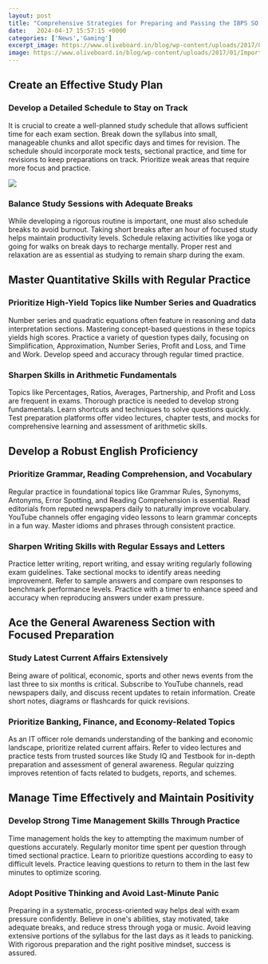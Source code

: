```yaml
---
layout: post
title: "Comprehensive Strategies for Preparing and Passing the IBPS SO IT Officer Exam"
date:   2024-04-17 15:57:15 +0000
categories: ['News','Gaming']
excerpt_image: https://www.oliveboard.in/blog/wp-content/uploads/2017/01/Important-Judgements-For-Judicial-Services-Examination-5-1.png
image: https://www.oliveboard.in/blog/wp-content/uploads/2017/01/Important-Judgements-For-Judicial-Services-Examination-5-1.png
---
```


## Create an Effective Study Plan
### **Develop a Detailed Schedule to Stay on Track**
It is crucial to create a well-planned study schedule that allows sufficient time for each exam section. Break down the syllabus into small, manageable chunks and allot specific days and times for revision. The schedule should incorporate mock tests, sectional practice, and time for revisions to keep preparations on track. Prioritize weak areas that require more focus and practice.  

![](https://www.ixambee.com/blog/wp-content/uploads/2022/01/Copy-of-Copy-of-images-47-1-1024x576.png)
### **Balance Study Sessions with Adequate Breaks**  
While developing a rigorous routine is important, one must also schedule breaks to avoid burnout. Taking short breaks after an hour of focused study helps maintain productivity levels. Schedule relaxing activities like yoga or going for walks on break days to recharge mentally. Proper rest and relaxation are as essential as studying to remain sharp during the exam.
## Master Quantitative Skills with Regular Practice
### **Prioritize High-Yield Topics like Number Series and Quadratics**
Number series and quadratic equations often feature in reasoning and data interpretation sections. Mastering concept-based questions in these topics yields high scores. Practice a variety of question types daily, focusing on Simplification, Approximation, Number Series, Profit and Loss, and Time and Work. Develop speed and accuracy through regular timed practice.
### **Sharpen Skills in Arithmetic Fundamentals**  
Topics like Percentages, Ratios, Averages, Partnership, and Profit and Loss are frequent in exams. Thorough practice is needed to develop strong fundamentals. Learn shortcuts and techniques to solve questions quickly. Test preparation platforms offer video lectures, chapter tests, and mocks for comprehensive learning and assessment of arithmetic skills.
## Develop a Robust English Proficiency 
### **Prioritize Grammar, Reading Comprehension, and Vocabulary**
Regular practice in foundational topics like Grammar Rules, Synonyms, Antonyms, Error Spotting, and Reading Comprehension is essential. Read editorials from reputed newspapers daily to naturally improve vocabulary. YouTube channels offer engaging video lessons to learn grammar concepts in a fun way. Master idioms and phrases through consistent practice.
### **Sharpen Writing Skills with Regular Essays and Letters**  
Practice letter writing, report writing, and essay writing regularly following exam guidelines. Take sectional mocks to identify areas needing improvement. Refer to sample answers and compare own responses to benchmark performance levels. Practice with a timer to enhance speed and accuracy when reproducing answers under exam pressure.
## Ace the General Awareness Section with Focused Preparation
### **Study Latest Current Affairs Extensively**  
Being aware of political, economic, sports and other news events from the last three to six months is critical. Subscribe to YouTube channels, read newspapers daily, and discuss recent updates to retain information. Create short notes, diagrams or flashcards for quick revisions. 
### **Prioritize Banking, Finance, and Economy-Related Topics**
As an IT officer role demands understanding of the banking and economic landscape, prioritize related current affairs. Refer to video lectures and practice tests from trusted sources like Study IQ and Testbook for in-depth preparation and assessment of general awareness. Regular quizzing improves retention of facts related to budgets, reports, and schemes.
## Manage Time Effectively and Maintain Positivity
### **Develop Strong Time Management Skills Through Practice**  
Time management holds the key to attempting the maximum number of questions accurately. Regularly monitor time spent per question through timed sectional practice. Learn to prioritize questions according to easy to difficult levels. Practice leaving questions to return to them in the last few minutes to optimize scoring. 
### **Adopt Positive Thinking and Avoid Last-Minute Panic**
Preparing in a systematic, process-oriented way helps deal with exam pressure confidently. Believe in one's abilities, stay motivated, take adequate breaks, and reduce stress through yoga or music. Avoid leaving extensive portions of the syllabus for the last days as it leads to panicking. With rigorous preparation and the right positive mindset, success is assured.